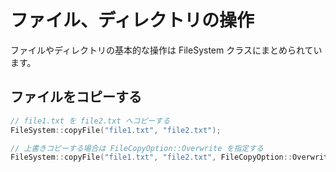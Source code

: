 ファイル、ディレクトリの操作
==========

ファイルやディレクトリの基本的な操作は FileSystem クラスにまとめられています。

ファイルをコピーする
----------

```cpp
// file1.txt を file2.txt へコピーする
FileSystem::copyFile("file1.txt", "file2.txt");

// 上書きコピーする場合は FileCopyOption::Overwrite を指定する
FileSystem::copyFile("file1.txt", "file2.txt", FileCopyOption::Overwrite);
```


